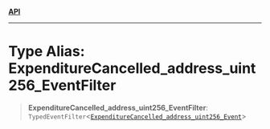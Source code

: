 [**API**](../../../README.md)

***

# Type Alias: ExpenditureCancelled\_address\_uint256\_EventFilter

> **ExpenditureCancelled\_address\_uint256\_EventFilter**: `TypedEventFilter`\<[`ExpenditureCancelled_address_uint256_Event`](ExpenditureCancelled_address_uint256_Event.md)\>
